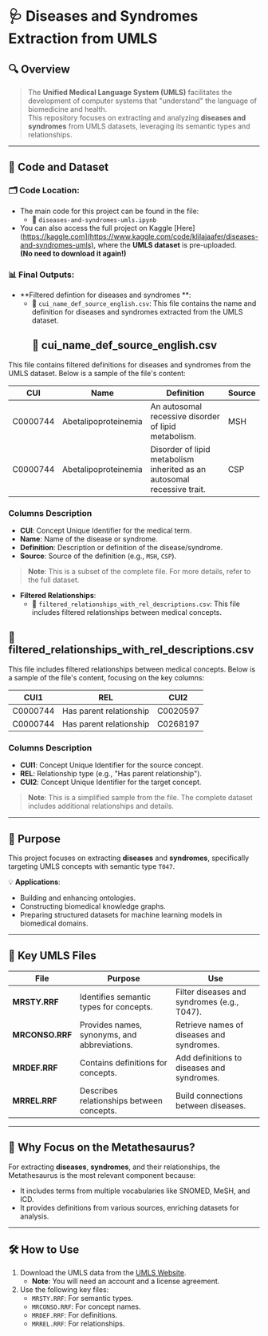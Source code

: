 # 🩺 **Diseases and Syndromes Extraction from UMLS**

## 🔍 **Overview**
> The **Unified Medical Language System (UMLS)** facilitates the development of computer systems that "understand" the language of biomedicine and health.  
This repository focuses on extracting and analyzing **diseases and syndromes** from UMLS datasets, leveraging its semantic types and relationships.

---

## 📂 **Code and Dataset**
### 🗂 **Code Location**:
- The main code for this project can be found in the file:
  - 📄 `diseases-and-syndromes-umls.ipynb`
- You can also access the full project on Kaggle [Here](https://kaggle.com](https://www.kaggle.com/code/klilajaafer/diseases-and-syndromes-umls), where the **UMLS dataset** is pre-uploaded.  
  **(No need to download it again!)**

### 📊 **Final Outputs**:
- **Filtered defintion for diseases and syndromes **:
  - 📝 `cui_name_def_source_english.csv`: This file contains the name and definition for diseases and syndromes extracted from the UMLS dataset.
    ## 📄 **cui_name_def_source_english.csv**

This file contains filtered definitions for diseases and syndromes from the UMLS dataset. Below is a sample of the file's content:

| **CUI**     | **Name**                | **Definition**                                                                 | **Source** |
|-------------|--------------------------|--------------------------------------------------------------------------------|------------|
| C0000744    | Abetalipoproteinemia     | An autosomal recessive disorder of lipid metabolism.                           | MSH        |
| C0000744    | Abetalipoproteinemia     | Disorder of lipid metabolism inherited as an autosomal recessive trait.        | CSP        |

### **Columns Description**
- **CUI**: Concept Unique Identifier for the medical term.
- **Name**: Name of the disease or syndrome.
- **Definition**: Description or definition of the disease/syndrome.
- **Source**: Source of the definition (e.g., `MSH`, `CSP`).
> **Note**: This is a subset of the complete file. For more details, refer to the full dataset.


- **Filtered Relationships**:
  - 📝 `filtered_relationships_with_rel_descriptions.csv`: This file includes filtered relationships between medical concepts.
## 📄 **filtered_relationships_with_rel_descriptions.csv**

This file includes filtered relationships between medical concepts. Below is a sample of the file's content, focusing on the key columns:

| **CUI1**    | **REL**                   | **CUI2**    |
|-------------|---------------------------|-------------|
| C0000744    | Has parent relationship   | C0020597    |
| C0000744    | Has parent relationship   | C0268197    |

### **Columns Description**
- **CUI1**: Concept Unique Identifier for the source concept.
- **REL**: Relationship type (e.g., "Has parent relationship").
- **CUI2**: Concept Unique Identifier for the target concept.

> **Note**: This is a simplified sample from the file. The complete dataset includes additional relationships and details.


---

## 🎯 **Purpose**
This project focuses on extracting **diseases** and **syndromes**, specifically targeting UMLS concepts with semantic type `T047`.  

💡 **Applications**:
- Building and enhancing ontologies.
- Constructing biomedical knowledge graphs.
- Preparing structured datasets for machine learning models in biomedical domains.

---

## 📂 **Key UMLS Files**

| **File**        | **Purpose**                                   | **Use**                                      |
|------------------|----------------------------------------------|---------------------------------------------|
| **MRSTY.RRF**    | Identifies semantic types for concepts.      | Filter diseases and syndromes (e.g., T047). |
| **MRCONSO.RRF**  | Provides names, synonyms, and abbreviations. | Retrieve names of diseases and syndromes.   |
| **MRDEF.RRF**    | Contains definitions for concepts.           | Add definitions to diseases and syndromes.  |
| **MRREL.RRF**    | Describes relationships between concepts.    | Build connections between diseases.         |

---

## 🎯 **Why Focus on the Metathesaurus?**
For extracting **diseases**, **syndromes**, and their relationships, the Metathesaurus is the most relevant component because:
- It includes terms from multiple vocabularies like SNOMED, MeSH, and ICD.
- It provides definitions from various sources, enriching datasets for analysis.

---

## 🛠 **How to Use**
1. Download the UMLS data from the [UMLS Website](https://www.nlm.nih.gov/research/umls/).
   - **Note**: You will need an account and a license agreement.
2. Use the following key files:
   - `MRSTY.RRF`: For semantic types.
   - `MRCONSO.RRF`: For concept names.
   - `MRDEF.RRF`: For definitions.
   - `MRREL.RRF`: For relationships.
